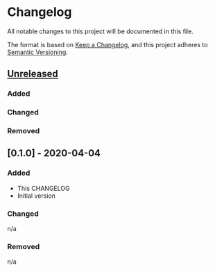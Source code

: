 # Changelog

All notable changes to this project will be documented in this file.

The format is based on [Keep a Changelog](https://keepachangelog.com/en/1.0.0/),
and this project adheres to [Semantic Versioning](https://semver.org/spec/v2.0.0.html).

## [Unreleased]

### Added
### Changed
### Removed

## [0.1.0] - 2020-04-04

### Added

- This CHANGELOG
- Initial version

### Changed

n/a

### Removed

n/a

[Unreleased]: https://gitlab.com/guardianproject-ops/terraform-gitlab-ci-settings/compare/0.1.0...HEAD
[0.4.0]: https://gitlab.com/guardianproject-ops/terraform-gitlab-ci-settings/tag/0.1.0

